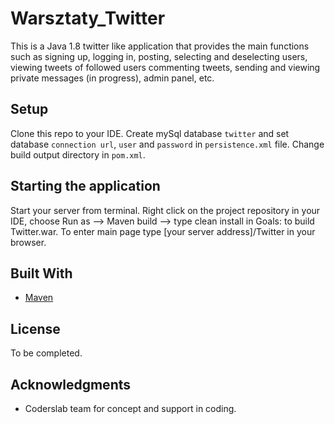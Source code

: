 # Warsztaty_Twitter

This is a Java 1.8 twitter like application that provides the main functions such as signing up, logging in, posting, selecting and deselecting users, viewing tweets of followed users commenting tweets, 
sending and viewing private messages (in progress), admin panel, etc.

## Setup

Clone this repo to your IDE.
Create mySql database `twitter` and set database `connection url`, `user` and `password` in `persistence.xml` file.
Change build output directory in `pom.xml`.

## Starting the application

Start your server from terminal.
Right click on the project repository in your IDE, choose Run as --> Maven build --> type clean install in Goals: to build Twitter.war.
To enter main page type [your server address]/Twitter in your browser. 

## Built With

* [Maven](https://maven.apache.org/)

## License

To be completed.

## Acknowledgments

* Coderslab team for concept and support in coding. 


